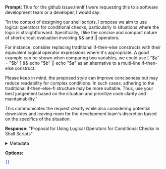 **Prompt:**
Title for the github issue:\n\nIf I were requesting this to a software development team or a developer, I would say:

"In the context of designing our shell scripts, I propose we aim to use logical operators for conditional checks, particularly in situations where the logic is straightforward. Specifically, I like the concise and compact nature of short-circuit evaluation involving && and || operators.

For instance, consider replacing traditional if-then-else constructs with their equivalent logical operator expressions where it's appropriate. A good example can be shown when comparing two variables, we could use [ "$a" = "$b" ] && echo "$b" || echo "$a" as an alternative to a multi-line if-then-else construct.

Please keep in mind, the proposed style can improve conciseness but may reduce readability for complex conditions. In such cases, adhering to the traditional if-then-else-fi structure may be more suitable. Thus, use your best judgement based on the situation and prioritize code clarity and maintainability."

This communicates the request clearly while also considering potential downsides and leaving room for the development team's discretion based on the specifics of the situation.

**Response:**
"Proposal for Using Logical Operators for Conditional Checks in Shell Scripts"

<details><summary>Metadata</summary>

- Duration: 2206 ms
- Datetime: 2023-09-01T19:05:16.542137
- Model: gpt-3.5-turbo-0613

</details>

**Options:**
```json
{}
```


